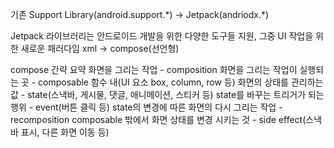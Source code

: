 기존 Support Library(android.support.\*) -> Jetpack(andriodx.\*)

Jetpack 라이브러리는 안드로이드 개발을 위한 다양한 도구들 지원, 그중 UI 작업을 위한 새로운 패러다임
xml -> compose(선언형)

compose 간략 요약
	화면을 그리는 작업 - composition
	화면을 그리는 작업이 실행되는 곳 - composable 함수 내(UI 요소 box, column, row 등)
	화면의 상태를 관리하는 값 - state(스낵바, 게시물, 댓글, 애니메이션, 스티커 등)
	state를 바꾸는 트리거가 되는 행위 - event(버튼 클릭 등)
	state의 변경에 따른 화면의 다시 그리는 작업 - recomposition
	composable 밖에서 화면 상태를 변경 시키는 것 - side effect(스낵바 표시, 다른 화면 이동 등)
